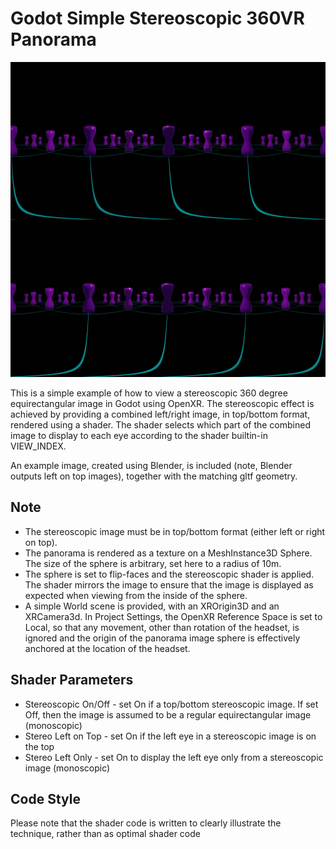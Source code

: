 # Godot Simple Stereoscopic 360VR Panorama

![Example stereoscopic image in top/bottom format](blender_test.jpg)

This is a simple example of how to view a stereoscopic 360 degree equirectangular image in Godot using OpenXR.
The stereoscopic effect is achieved by providing a combined left/right image, in top/bottom format, rendered using a shader.
The shader selects which part of the combined image to display to each eye according to the shader builtin-in VIEW_INDEX.

An example image, created using Blender, is included (note, Blender outputs left on top images), together with the matching gltf geometry.

## Note
* The stereoscopic image must be in top/bottom format (either left or right on top).
* The panorama is rendered as a texture on a MeshInstance3D Sphere. The size of the sphere is arbitrary, set here to a radius of 10m.
* The sphere is set to flip-faces and the stereoscopic shader is applied. The shader mirrors the image to ensure that the image is displayed as expected when viewing from the inside of the sphere.
* A simple World scene is provided, with an XROrigin3D and an XRCamera3d. In Project Settings, the OpenXR Reference Space is set to Local, so that any movement, other than rotation of the headset, is ignored and the origin of the panorama image sphere is effectively anchored at the location of the headset.

## Shader Parameters
* Stereoscopic On/Off - set On if a top/bottom stereoscopic image. If set Off, then the image is assumed to be a regular equirectangular image (monoscopic)
* Stereo Left on Top - set On if the left eye in a stereoscopic image is on the top
* Stereo Left Only - set On to display the left eye only from a stereoscopic image (monoscopic)

## Code Style
Please note that the shader code is written to clearly illustrate the technique, rather than as optimal shader code

 
